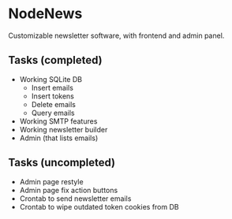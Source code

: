 # NodeNews

Customizable newsletter software, with frontend and admin panel.

## Tasks (completed)

* Working SQLite DB
    * Insert emails
    * Insert tokens
    * Delete emails
    * Query emails
* Working SMTP features
* Working newsletter builder
* Admin (that lists emails)

## Tasks (uncompleted)
* Admin page restyle
* Admin page fix action buttons
* Crontab to send newsletter emails
* Crontab to wipe outdated token cookies from DB